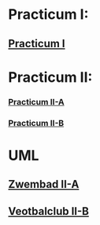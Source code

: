 # Practicum I:
## [Practicum I](https://github.com/LeroyAndrade/OOJava/tree/master/Practicum1/src/main/java/org/example)

# Practicum II:
### [Practicum II-A](https://github.com/LeroyAndrade/OOJava/tree/master/Practicum%202A/src/main/java/org/example)
### [Practicum II-B](https://github.com/LeroyAndrade/OOJava/tree/master/Practicum2BvoetbalClub/src/main/java/org/example)

# UML
## [Zwembad II-A](https://github.com/LeroyAndrade/OOJava/blob/master/UML/Practicum%202A/Verbeterde_UML-4-1-2024.png)
## [Veotbalclub II-B](https://github.com/LeroyAndrade/OOJava/tree/master/UML/Practicum%202B)

